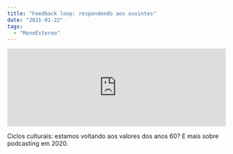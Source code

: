 ```yaml
---
title: "Feedback loop: respondendo aos ouvintes"
date: "2021-01-22"
tags: 
  - "MonoEstereo"
---
```


<iframe src="https://anchor.fm/MonoEstéreo/embed/episodes/Feedback-loop-respondendo-aos-ouvintes-ele5ht" height="180px" width="100%" frameborder="0" scrolling="no" style="width:100%; height:180px;"></iframe>

Ciclos culturais: estamos voltando aos valores dos anos 60? E mais sobre podcasting em 2020.
